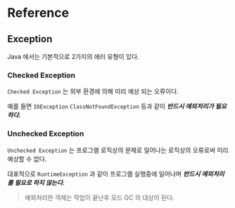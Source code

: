 # Reference

## Exception 

Java 에서는 기본적으로 2가지의 에러 유형이 있다.

### Checked Exception

`Checked Exception` 는 외부 환경에 의해 미리 예상 되는 오류이다.

예를 들면 `IOException` `ClassNotFoundException` 등과 같이 _**반드시 예외처리가 필요하다.**_

### Unchecked Exception

`Unchecked Exception` 는 프로그램 로직상의 문제로 일어나는 로직상의 오류로써 미리 예상할 수 없다.

대표적으로 `RuntimeException` 과 같이 프로그램 실행중에 일어나며 _**반드시 예외처리를 필요로 하지 않는다.**_

> 예외처리한 객체는 작업이 끝난후 모드 GC 의 대상이 된다.
